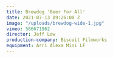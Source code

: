 ```yaml
---
title: Brewdog 'Beer For All'
date: 2021-07-13 09:26:00 Z
image: "/uploads/brewdog-wide-1.jpg"
vimeo: 586671962
director: Jeff Low
production-company: Biscuit Filmworks
equipment: Arri Alexa Mini LF
---
```


